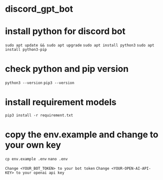 # discord_gpt_bot

# install python for discord bot

`sudo apt update && sudo apt upgrade`
`sudo apt install python3`
`sudo apt install python3-pip`

# check python and pip version

`python3 --version`
`pip3 --version`

# install requirement models

`pip3 install -r requirement.txt`


# copy the env.example and change to your own key

`cp env.example .env`
`nano .env`

`Change <YOUR_BOT_TOKEN> to your bot token`
`Change <YOUR-OPEN-AI-API-KEY> to your openai api key`



